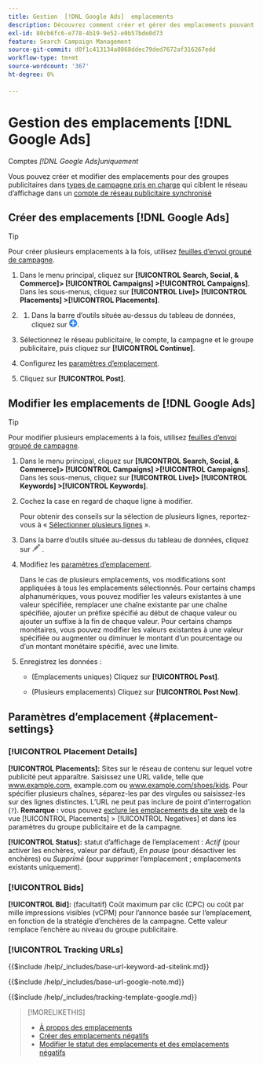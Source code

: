 ```yaml
---
title: Gestion  [!DNL Google Ads]  emplacements
description: Découvrez comment créer et gérer des emplacements pouvant faire l’objet d’offres pour des groupes  [!DNL Google Ads] .
exl-id: 80cb6fc6-e778-4b19-9e52-e0b57bde0d73
feature: Search Campaign Management
source-git-commit: d0f1c413134a0868ddec79ded7672af316267edd
workflow-type: tm+mt
source-wordcount: '367'
ht-degree: 0%

---
```


# Gestion des emplacements [!DNL Google Ads]

Comptes *[!DNL Google Ads]uniquement*

Vous pouvez créer et modifier des emplacements pour des groupes publicitaires dans [types de campagne pris en charge](/help/search-social-commerce/introduction/supported-inventory.md) qui ciblent le réseau d’affichage dans un [compte de réseau publicitaire synchronisé](/help/search-social-commerce/campaign-management/accounts/ad-network-account-about.md)

## Créer des emplacements [!DNL Google Ads]

>[!TIP]
>
>Pour créer plusieurs emplacements à la fois, utilisez [feuilles d’envoi groupé de campagne](/help/search-social-commerce/campaign-management/bulksheets/bulksheet-about.md).

1. Dans le menu principal, cliquez sur **[!UICONTROL Search, Social, & Commerce]> [!UICONTROL Campaigns] >[!UICONTROL Campaigns]**. Dans les sous-menus, cliquez sur **[!UICONTROL Live]> [!UICONTROL Placements] >[!UICONTROL Placements]**.

1. 
   1. Dans la barre d’outils située au-dessus du tableau de données, cliquez sur ![Créer](/help/search-social-commerce/assets/add.png "Créer").

1. Sélectionnez le réseau publicitaire, le compte, la campagne et le groupe publicitaire, puis cliquez sur **[!UICONTROL Continue]**.

1. Configurez les [paramètres d’emplacement](#placement-settings).

1. Cliquez sur **[!UICONTROL Post]**.

## Modifier les emplacements de [!DNL Google Ads]

>[!TIP]
>
>Pour modifier plusieurs emplacements à la fois, utilisez [feuilles d’envoi groupé de campagne](/help/search-social-commerce/campaign-management/bulksheets/bulksheet-about.md).

1. Dans le menu principal, cliquez sur **[!UICONTROL Search, Social, & Commerce]> [!UICONTROL Campaigns] >[!UICONTROL Campaigns]**. Dans les sous-menus, cliquez sur **[!UICONTROL Live]> [!UICONTROL Keywords] >[!UICONTROL Keywords]**.

1. Cochez la case en regard de chaque ligne à modifier.

   Pour obtenir des conseils sur la sélection de plusieurs lignes, reportez-vous à « [Sélectionner plusieurs lignes](/help/search-social-commerce/common-tasks/navigation-editing-selection/multiple-rows-select.md) ».

1. Dans la barre d’outils située au-dessus du tableau de données, cliquez sur ![Modifier](/help/search-social-commerce/assets/edit.png "Modifier") .

1. Modifiez les [paramètres d’emplacement](#placement-settings).

   Dans le cas de plusieurs emplacements, vos modifications sont appliquées à tous les emplacements sélectionnés. Pour certains champs alphanumériques, vous pouvez modifier les valeurs existantes à une valeur spécifiée, remplacer une chaîne existante par une chaîne spécifiée, ajouter un préfixe spécifié au début de chaque valeur ou ajouter un suffixe à la fin de chaque valeur. Pour certains champs monétaires, vous pouvez modifier les valeurs existantes à une valeur spécifiée ou augmenter ou diminuer le montant d’un pourcentage ou d’un montant monétaire spécifié, avec une limite.

1. Enregistrez les données :

   * (Emplacements uniques) Cliquez sur **[!UICONTROL Post]**.

   * (Plusieurs emplacements) Cliquez sur **[!UICONTROL Post Now]**.

## Paramètres d’emplacement {#placement-settings}

### [!UICONTROL Placement Details]

**[!UICONTROL Placements]:** Sites sur le réseau de contenu sur lequel votre publicité peut apparaître. Saisissez une URL valide, telle que www.example.com, example.com ou www.example.com/shoes/kids. Pour spécifier plusieurs chaînes, séparez-les par des virgules ou saisissez-les sur des lignes distinctes. L’URL ne peut pas inclure de point d’interrogation (`?`). **Remarque :** vous pouvez [exclure les emplacements de site web](placement-negative-create.md) de la vue [!UICONTROL Placements] > [!UICONTROL Negatives] et dans les paramètres du groupe publicitaire et de la campagne.

**[!UICONTROL Status]:** statut d’affichage de l’emplacement : *Actif* (pour activer les enchères, valeur par défaut), *En pause* (pour désactiver les enchères) ou *Supprimé* (pour supprimer l’emplacement ; emplacements existants uniquement).

### [!UICONTROL Bids]

**[!UICONTROL Bid]:** (facultatif) Coût maximum par clic (CPC) ou coût par mille impressions visibles (vCPM) pour l’annonce basée sur l’emplacement, en fonction de la stratégie d’enchères de la campagne. Cette valeur remplace l’enchère au niveau du groupe publicitaire.

<!-- If the placement is in a standard optimized portfolio, then the specified bid is applied for one day. Afterward, the optimization capability places bids according to its own calculations. -->

### [!UICONTROL Tracking URLs]

<!-- **[!UICONTROL Base URL]:** -->

{{$include /help/_includes/base-url-keyword-ad-sitelink.md}}

<!-- note -->

{{$include /help/_includes/base-url-google-note.md}}

<!-- **[!UICONTROL Tracking Template]:** -->

{{$include /help/_includes/tracking-template-google.md}}

>[!MORELIKETHIS]
>
>* [À propos des emplacements](placement-about.md)
>* [Créer des emplacements négatifs](placement-negative-create.md)
>* [Modifier le statut des emplacements et des emplacements négatifs](placement-status-edit.md)
